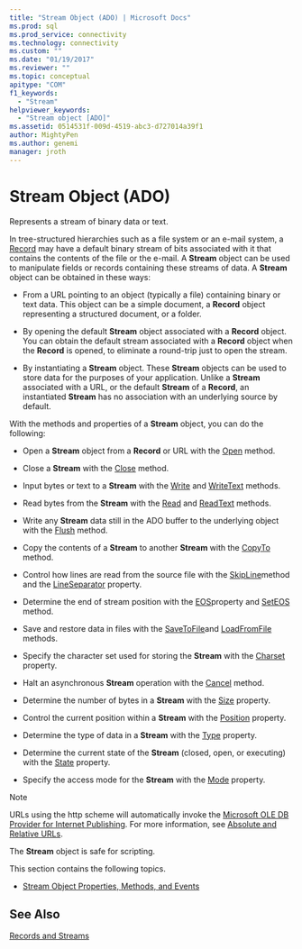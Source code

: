 ```yaml
---
title: "Stream Object (ADO) | Microsoft Docs"
ms.prod: sql
ms.prod_service: connectivity
ms.technology: connectivity
ms.custom: ""
ms.date: "01/19/2017"
ms.reviewer: ""
ms.topic: conceptual
apitype: "COM"
f1_keywords: 
  - "Stream"
helpviewer_keywords: 
  - "Stream object [ADO]"
ms.assetid: 0514531f-009d-4519-abc3-d727014a39f1
author: MightyPen
ms.author: genemi
manager: jroth
---
```

# Stream Object (ADO)
Represents a stream of binary data or text.  
  
 In tree-structured hierarchies such as a file system or an e-mail system, a [Record](../../../ado/reference/ado-api/record-object-ado.md) may have a default binary stream of bits associated with it that contains the contents of the file or the e-mail. A **Stream** object can be used to manipulate fields or records containing these streams of data. A **Stream** object can be obtained in these ways:  
  
-   From a URL pointing to an object (typically a file) containing binary or text data. This object can be a simple document, a **Record** object representing a structured document, or a folder.  
  
-   By opening the default **Stream** object associated with a **Record** object. You can obtain the default stream associated with a **Record** object when the **Record** is opened, to eliminate a round-trip just to open the stream.  
  
-   By instantiating a **Stream** object. These **Stream** objects can be used to store data for the purposes of your application. Unlike a **Stream** associated with a URL, or the default **Stream** of a **Record**, an instantiated **Stream** has no association with an underlying source by default.  
  
 With the methods and properties of a **Stream** object, you can do the following:  
  
-   Open a **Stream** object from a **Record** or URL with the [Open](../../../ado/reference/ado-api/open-method-ado-stream.md) method.  
  
-   Close a **Stream** with the [Close](../../../ado/reference/ado-api/close-method-ado.md) method.  
  
-   Input bytes or text to a **Stream** with the [Write](../../../ado/reference/ado-api/write-method.md) and [WriteText](../../../ado/reference/ado-api/writetext-method.md) methods.  
  
-   Read bytes from the **Stream** with the [Read](../../../ado/reference/ado-api/read-method.md) and [ReadText](../../../ado/reference/ado-api/readtext-method.md) methods.  
  
-   Write any **Stream** data still in the ADO buffer to the underlying object with the [Flush](../../../ado/reference/ado-api/flush-method-ado.md) method.  
  
-   Copy the contents of a **Stream** to another **Stream** with the [CopyTo](../../../ado/reference/ado-api/copyto-method-ado.md) method.  
  
-   Control how lines are read from the source file with the [SkipLine](../../../ado/reference/ado-api/skipline-method.md)method and the [LineSeparator](../../../ado/reference/ado-api/lineseparator-property-ado.md) property.  
  
-   Determine the end of stream position with the [EOS](../../../ado/reference/ado-api/eos-property.md)property and [SetEOS](../../../ado/reference/ado-api/seteos-method.md) method.  
  
-   Save and restore data in files with the [SaveToFile](../../../ado/reference/ado-api/savetofile-method.md)and [LoadFromFile](../../../ado/reference/ado-api/loadfromfile-method-ado.md) methods.  
  
-   Specify the character set used for storing the **Stream** with the [Charset](../../../ado/reference/ado-api/charset-property-ado.md) property.  
  
-   Halt an asynchronous **Stream** operation with the [Cancel](../../../ado/reference/ado-api/cancel-method-ado.md) method.  
  
-   Determine the number of bytes in a **Stream** with the [Size](../../../ado/reference/ado-api/size-property-ado-stream.md) property.  
  
-   Control the current position within a **Stream** with the [Position](../../../ado/reference/ado-api/position-property-ado.md) property.  
  
-   Determine the type of data in a **Stream** with the [Type](../../../ado/reference/ado-api/type-property-ado-stream.md) property.  
  
-   Determine the current state of the **Stream** (closed, open, or executing) with the [State](../../../ado/reference/ado-api/state-property-ado.md) property.  
  
-   Specify the access mode for the **Stream** with the [Mode](../../../ado/reference/ado-api/mode-property-ado.md) property.  
  
> [!NOTE]
>  URLs using the http scheme will automatically invoke the [Microsoft OLE DB Provider for Internet Publishing](../../../ado/guide/appendixes/microsoft-ole-db-provider-for-internet-publishing.md). For more information, see [Absolute and Relative URLs](../../../ado/guide/data/absolute-and-relative-urls.md).  
  
 The **Stream** object is safe for scripting.  
  
 This section contains the following topics.  
  
-   [Stream Object Properties, Methods, and Events](../../../ado/reference/ado-api/stream-object-properties-methods-and-events.md)  
  
## See Also  
 [Records and Streams](../../../ado/guide/data/records-and-streams.md)
